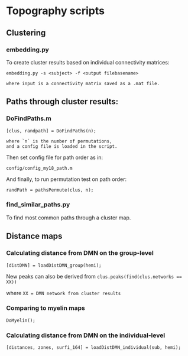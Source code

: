 # Topography scripts


## Clustering ##

### embedding.py ###

To create cluster results based on individual connectivity matrices:

	embedding.py -s <subject> -f <output filebasename>

	where input is a connectivity matrix saved as a .mat file.


## Paths through cluster results: ##

### DoFindPaths.m ###

	[clus, randpath] = DoFindPaths(n);

	where `n` is the number of permutations,
	and a config file is loaded in the script.

Then set config file for path order as in: 

	config/config_my18_path.m

And finally, to run permutation test on path order:

	randPath = pathsPermute(clus, n);

### find_similar_paths.py ###

To find most common paths through a cluster map.


## Distance maps ##

### Calculating distance from DMN on the group-level ###
	
	[distDMN] = loadDistDMN_group(hemi);

New peaks can also be derived from `clus.peaks(find(clus.networks == XX))`

where `XX = DMN network from cluster results` 

### Comparing to myelin maps ###

	DoMyelin();

### Calculating distance from DMN on the individual-level ###

	[distances, zones, surfi_164] = loadDistDMN_individual(sub, hemi);

